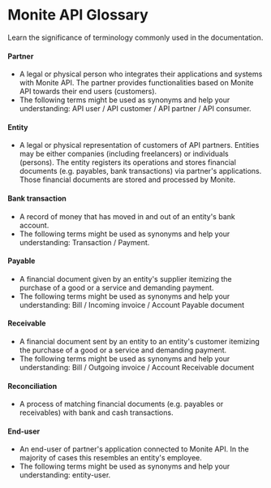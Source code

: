 # Monite API Glossary

Learn the significance of terminology commonly used in the documentation.

#### Partner 
 - A legal or physical person who integrates their applications and systems with Monite API. The partner provides functionalities based on Monite API towards their end users (customers).
 - The following terms might be used as synonyms and help your understanding: API user / API customer / API partner / API consumer.
#### Entity 
- A legal or physical representation of customers of API partners. Entities may be either companies (including freelancers) or individuals (persons). The entity registers its operations and stores financial documents (e.g. payables, bank transactions) via partner's applications. Those financial documents are stored and processed by Monite.
#### Bank transaction
 - A record of money that has moved in and out of an entity's bank account.
 - The following terms might be used as synonyms and help your understanding: Transaction / Payment.
#### Payable
 - A financial document given by an entity's supplier itemizing the purchase of a good or a service and demanding payment.
 - The following terms might be used as synonyms and help your understanding: Bill / Incoming invoice / Account Payable document
#### Receivable
 - A financial document sent by an entity to an entity's customer itemizing the purchase of a good or a service and demanding payment.
 - The following terms might be used as synonyms and help your understanding: Bill / Outgoing invoice / Account Receivable document
#### Reconciliation
 - A process of matching financial documents (e.g. payables or receivables) with bank and cash transactions.
#### End-user
 - An end-user of partner's application connected to Monite API. In the majority of cases this resembles an entity's employee.
 - The following terms might be used as synonyms and help your understanding: entity-user. 
 
